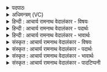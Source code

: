 <details><summary>पदपाठः</summary>

त्व꣢म्। इ꣣माः꣢। ओ꣡ष꣢꣯धीः। ओ꣡ष꣢꣯। धीः꣣। सोम। वि꣡श्वाः꣢꣯। त्वम्। अ꣣पः꣢। अ꣣जनयः। त्व꣢म्। गाः। त्वम्। आ। अ꣣तनोः। उरु꣢। अ꣣न्त꣡रि꣢क्षम्। त्वम्। ज्यो꣡ति꣢꣯षा। वि। त꣡मः꣢꣯। व꣣वर्थ। ६०४।
</details>

<details><summary>अधिमन्त्रम् (VC)</summary>

- सोमः
- गोतमो राहूगणः
- त्रिष्टुप्
- धैवतः
- आरण्यं काण्डम्
</details>

<details><summary>हिन्दी : आचार्य रामनाथ वेदालंकार - विषयः</summary>

अगले मन्त्र में सोम परमेश्वर की महिमा वर्णित की गयी है।
</details>

<details><summary>हिन्दी : आचार्य रामनाथ वेदालंकार - पदार्थः</summary>

पदार्थान्वयभाषाः -  हे (सोम) सर्वोत्पादक परमात्मन् ! (त्वम्) सर्वशक्तिमान् आपने (इमाः) इन दृश्यमान (विश्वाः) सब (ओषधीः) रोगनिवारक सोमलता आदि ओषधियों को, (त्वम्) सर्वोपकारी आपने (अपः) जलों को, (त्वम्) सब प्राणियों के पालनकर्ता आपने (गाः) गौओं को (अजनयः) उत्पन्न किया है। (त्वम्) सबके विस्तारक आपने उरु विशाल (अन्तरिक्षम्) अन्तरिक्ष को (आतनोः) विस्तीर्ण किया है। (त्वम्) सर्वप्रकाशक आप (ज्योतिषा) सूर्य की ज्योति से (तमः) रात्रि के अन्धकार को (वि ववर्थ) निवारण करते हो ॥३॥
</details>

<details><summary>हिन्दी : आचार्य रामनाथ वेदालंकार - भावार्थः</summary>

भावार्थभाषाः -  परमात्मा द्वारा ही यह चराचररूप सब जगत् उत्पन्न, पालित, पोषित और व्यवस्थित किया जाकर सबको सुख दे रहा है ॥३॥
</details>

<details><summary>संस्कृत : आचार्य रामनाथ वेदालंकार - विषयः</summary>

अथ सोमाख्यस्य परमेश्वरस्य महिमानमाह।
</details>

<details><summary>संस्कृत : आचार्य रामनाथ वेदालंकार - पदार्थः</summary>

पदार्थान्वयभाषाः -  हे (सोम) सर्वोत्पादक परमात्मन् ! यः सवति चराचरं जगत् स सोमः। षु प्रसवैश्वर्ययोः। ‘अर्तिस्तुसु०’ उ० १।१४ इति मन्। (त्वम्) सर्वशक्तिमान् (इमाः) एताः दृश्यमानाः (विश्वाः) समस्ताः (ओषधीः) रोगनिवारिकाः सोमलताद्याः, (त्वम्) सर्वोपकारी (अपः) जलानि, (त्वम्) सर्वप्राणिपालकः (गाः) धेनूः (अजनयः) उत्पादितवानसि। (त्वम्) सर्वविस्तारकः (उरु) विशालम् (अन्तरिक्षम्) मध्यलोकम् (आ अतनोः) विस्तारितवानसि। (त्वम्) सर्वप्रकाशकः (ज्योतिषा) सूर्यप्रकाशेन (तमः) रात्र्याः अन्धकारम् (वि ववर्थ) निवारयसि। वृञ् वरणे धातोः सामान्यार्थे लिटि ‘बभूथाततन्थजगृभ्मववर्थेति निगमे’ अ० ७।२।६४ इति निपातनाद् इट्प्रतिषेधे रूपम्। “ववरिथेति भाषायाम्। क्रादिसूत्रादेवास्य प्रतिषेधे सिद्धे नियमार्थं वचनम्। निगम एव, न भाषाया”मिति काशिकावृत्तिः ॥३॥२
</details>

<details><summary>संस्कृत : आचार्य रामनाथ वेदालंकार - भावार्थः</summary>

भावार्थभाषाः -  परमात्मनैवेदं चराचररूपं सर्वं जगदुत्पादितं पालितं पोषितं व्यवस्थापितं च सर्वान् सुखयति ॥३॥
</details>

<details><summary>संस्कृत : आचार्य रामनाथ वेदालंकार - पादटिप्पनी</summary>

टिप्पणी:   १. ऋ० १।९१।२२, य० ३४।२२ ‘त्वमाततन्थोर्वन्तरिक्षं’ इति पाठः। २. दयानन्दर्षिर्मन्त्रमिमम् ऋग्भाष्ये परमेश्वरपक्षे यजुर्भाष्ये च राजपक्षे व्याख्यातवान्।
</details>